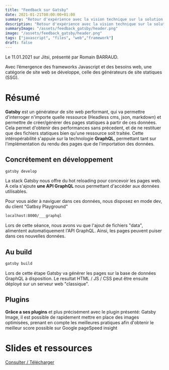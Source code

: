 ```yaml
---
title: "Feedback sur Gatsby"
date: 2021-01-21T08:00:00+01:00
summary: "Retour d'expérience avec la vision technique sur la solution Gatsby à travers plusieurs cas pratiques. Par Romain BARRAUD."
description: "Retour d'expérience avec la vision technique sur la solution Gatsby à travers plusieurs cas pratiques. Par Romain BARRAUD."
summaryImage: "/assets/feedback_gatsby/header.png"
image: "/assets/feedback_gatsby/header.png"
tags: ["javascript", "files", "web","framework"]
draft: false
---
```


Le 11.01.2021 sur Jitsi, présenté par Romain BARRAUD.

Avec l’émergence des frameworks Javascript et des besoins web, une catégorie de site web se développe, celle des générateurs de site statiques (SSG).


# Résumé
**Gatsby** est un générateur de site web performant, qui va permettre d'interroger n'importe quelle ressource (Headless cms, json, markdown) et permettre de créer/générer des pages statiques à partir de ces données. Cela permet d'obtenir des performances sans précedent, et de ne restituer que des fichiers statiques bien qu'une ressource soit traitée.
Cette intéropérabilité s'appuie sur la technologie **GraphQL**, permettant tant sur l'implémentation du rendu des pages que de l'importation des données.


## Concrétement en développement
```sh
gatsby develop
```
La stack Gatsby nous offre du hot reloading pour concevoir les pages web. A cela s'ajoute **une API GraphQL** nous permettant d'accéder aux données utilisables.

Pour vous aider à naviguer dans ces données, nous disposez en mode dev, du client "Gatbsy Playground" 
```txt
localhost:8000/___graphql
```

Lors de cette séance, nous avons vu que l'ajout de fichiers "data", alimentent automatiquement l'API GraphQL. Ainsi, les pages peuvent puiser dans ces nouvelles données.


## Au build
```sh
gatsby build
```
Lors de cette étape Gatsby va générer les pages sur la base de données GraphQL à disposition.
Le resultat HTML / JS / CSS peut être ensuite déployé sur un serveur web "classique".


## Plugins 
**Grâce a ses plugins** et plus précisément avec le plugin présenté: Gatsby Image, il est possible de rapidement mettre en place des images optimisées, prenant en compte les meilleures pratiques afin d'obtenir le meilleur score possible sur Google pageSpeed insight

# Slides et ressources
[Consulter / Télécharger](/assets/feedback_gatsby/gatsbyJS.pdf)
